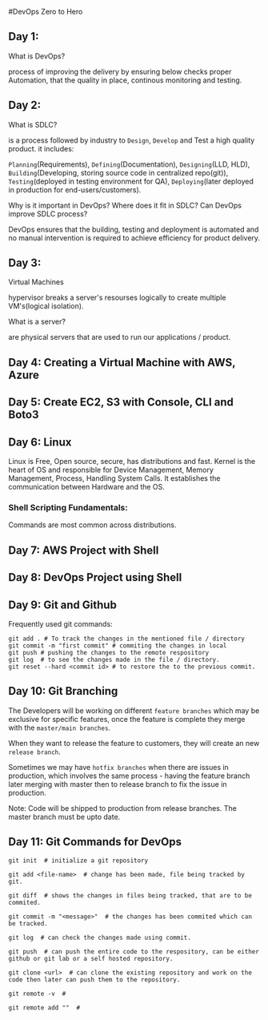 #DevOps Zero to Hero

## Day 1:

What is DevOps?

process of improving the delivery by ensuring below checks
proper Automation, that the quality in place, continous monitoring and testing.

## Day 2:

What is SDLC?
         
is a process followed by industry to `Design`, `Develop` and Test a high quality product.
it includes:

`Planning`(Requirements), `Defining`(Documentation), `Designing`(LLD, HLD), `Building`(Developing, storing source code in centralized repo(git)), `Testing`(deployed in testing environment for QA), `Deploying`(later deployed in production for end-users/customers).
    
Why is it important in DevOps? Where does it fit in SDLC? Can DevOps improve SDLC process?

DevOps ensures that the building, testing and deployment is automated and no manual intervention is required to achieve efficiency for product delivery.

## Day 3:

Virtual Machines

hypervisor breaks a server's resourses logically to create multiple VM's(logical isolation).
        
What is a server?

are physical servers that are used to run our applications / product.

## Day 4: Creating a Virtual Machine with AWS, Azure
    
    
## Day 5: Create EC2, S3 with Console, CLI and Boto3

## Day 6: Linux

Linux is Free, Open source, secure, has distributions and fast.
Kernel is the heart of OS and responsible for Device Management, Memory Management, Process, Handling System Calls.
It establishes the communication between Hardware and the OS.

### Shell Scripting Fundamentals:

Commands are most common across distributions.
 
## Day 7: AWS Project with Shell

## Day 8: DevOps Project using Shell

## Day 9: Git and Github

Frequently used git commands:

```
git add . # To track the changes in the mentioned file / directory
git commit -m "first commit" # commiting the changes in local
git push # pushing the changes to the remote respository
git log  # to see the changes made in the file / directory.
git reset --hard <commit id> # to restore the to the previous commit. 
```

## Day 10: Git Branching

The Developers will be working on different `feature branches` which may be exclusive for specific features, once the feature is complete they merge with the `master/main branches`. 

When they want to release the feature to customers, they will create an new `release branch`.

Sometimes we may have `hotfix branches` when there are issues in production, which involves the same process - having the feature branch later merging with master then to release branch to fix the issue in production.

Note:  Code will be shipped to production from release branches. The master branch must be upto date.

## Day 11: Git Commands for DevOps

```
git init  # initialize a git repository

git add <file-name>  # change has been made, file being tracked by git.

git diff  # shows the changes in files being tracked, that are to be commited.

git commit -m "<message>"  # the changes has been commited which can be tracked.

git log  # can check the changes made using commit.

git push  # can push the entire code to the respository, can be either github or git lab or a self hosted repository.

git clone <url>  # can clone the existing repository and work on the code then later can push them to the repository.

git remote -v  #

git remote add ""  #



